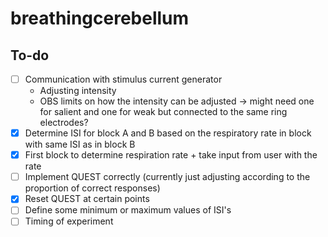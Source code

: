 # breathingcerebellum


## To-do
- [ ] Communication with stimulus current generator 
    - Adjusting intensity 
    - OBS limits on how the intensity can be adjusted -> might need one for salient and one for weak but connected to the same ring electrodes?
- [X] Determine ISI for block A and B based on the respiratory rate in block with same ISI as in block B
- [X] First block to determine respiration rate + take input from user with the rate
- [ ] Implement QUEST correctly (currently just adjusting according to the proportion of correct responses)
- [x] Reset QUEST at certain points
- [ ] Define some minimum or maximum values of ISI's
- [ ] Timing of experiment